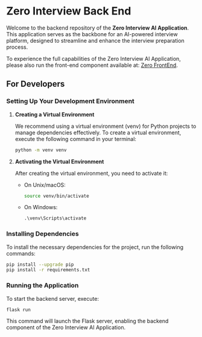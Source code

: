 # Zero Interview Back End

Welcome to the backend repository of the **Zero Interview AI Application**. This application serves as the backbone for an AI-powered interview platform, designed to streamline and enhance the interview preparation process.

To experience the full capabilities of the Zero Interview AI Application, please also run the front-end component available at: [Zero FrontEnd](https://github.com/kay30kim/zero-interview-front-end).

## For Developers

### Setting Up Your Development Environment

1. **Creating a Virtual Environment**

   We recommend using a virtual environment (venv) for Python projects to manage dependencies effectively. To create a virtual environment, execute the following command in your terminal:

   ```bash
   python -m venv venv
   ```

2. **Activating the Virtual Environment**

   After creating the virtual environment, you need to activate it:

   - On Unix/macOS:

     ```bash
     source venv/bin/activate
     ```

   - On Windows:

     ```cmd
     .\venv\Scripts\activate
     ```

### Installing Dependencies

To install the necessary dependencies for the project, run the following commands:

```bash
pip install --upgrade pip
pip install -r requirements.txt
```

### Running the Application

To start the backend server, execute:

```bash
flask run
```

This command will launch the Flask server, enabling the backend component of the Zero Interview AI Application.

